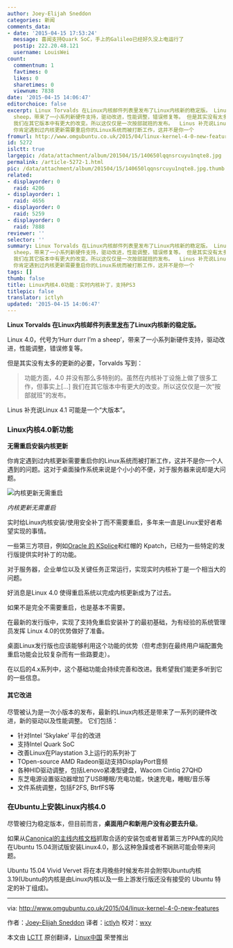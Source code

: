 ```yaml
---
author: Joey-Elijah Sneddon
categories: 新闻
comments_data:
- date: '2015-04-15 17:53:24'
  message: 喜闻支持Quark SoC，手上的Galileo已经好久没上电运行了
  postip: 222.20.48.121
  username: LouisWei
count:
  commentnum: 1
  favtimes: 0
  likes: 0
  sharetimes: 0
  viewnum: 7838
date: '2015-04-15 14:06:47'
editorchoice: false
excerpt: Linux Torvalds 在Linux内核邮件列表里发布了Linux内核新的稳定版。 Linux 4.0，代号为Hurr durr Im a
  sheep，带来了一小系列新硬件支持，驱动改进，性能调整，错误修复等。 但是其实没有太多的更新的必要，Torvalds 写到：  功能方面，4.0 并没有那么多特别的。虽然在内核补丁设施上做了很多工作，但事实上
  我们在其它版本中有更大的改变。所以这仅仅是一次按部就班的发布。  Linus 补充说Linux 4.1 可能是一个大版本。 Linux内核4.0新功能 无需重启安装内核更新
  你肯定遇到过内核更新需要重启你的Linux系统而被打断工作，这并不是你一个
fromurl: http://www.omgubuntu.co.uk/2015/04/linux-kernel-4-0-new-features
id: 5272
islctt: true
largepic: /data/attachment/album/201504/15/140650lqqnsrcuyu1nqte8.jpg
permalink: /article-5272-1.html
pic: /data/attachment/album/201504/15/140650lqqnsrcuyu1nqte8.jpg.thumb.jpg
related:
- displayorder: 0
  raid: 4206
- displayorder: 1
  raid: 4656
- displayorder: 0
  raid: 5259
- displayorder: 0
  raid: 7888
reviewer: ''
selector: ''
summary: Linux Torvalds 在Linux内核邮件列表里发布了Linux内核新的稳定版。 Linux 4.0，代号为Hurr durr Im a
  sheep，带来了一小系列新硬件支持，驱动改进，性能调整，错误修复等。 但是其实没有太多的更新的必要，Torvalds 写到：  功能方面，4.0 并没有那么多特别的。虽然在内核补丁设施上做了很多工作，但事实上
  我们在其它版本中有更大的改变。所以这仅仅是一次按部就班的发布。  Linus 补充说Linux 4.1 可能是一个大版本。 Linux内核4.0新功能 无需重启安装内核更新
  你肯定遇到过内核更新需要重启你的Linux系统而被打断工作，这并不是你一个
tags: []
thumb: false
title: Linux内核4.0功能：实时内核补丁，支持PS3
titlepic: false
translator: ictlyh
updated: '2015-04-15 14:06:47'
---
```


**Linux Torvalds 在Linux内核邮件列表里[发布](http://linux.cn/article-5259-1.html)了Linux内核新的稳定版。**


Linux 4.0，代号为‘Hurr durr I’m a sheep’，带来了一小系列新硬件支持，驱动改进，性能调整，错误修复等。


但是其实没有太多的更新的必要，Torvalds 写到：



> 
> 功能方面，4.0 并没有那么多特别的。虽然在内核补丁设施上做了很多工作，但事实上[...] 我们在其它版本中有更大的改变。所以这仅仅是一次“按部就班”的发布。
> 
> 
> 


Linus 补充说Linux 4.1 可能是一个“大版本”。


### Linux内核4.0新功能


**无需重启安装内核更新**


你肯定遇到过内核更新需要重启你的Linux系统而被打断工作，这并不是你一个人遇到的问题。这对于桌面操作系统来说是个小小的不便，对于服务器来说却是大问题。


![内核更新无需重启](/data/attachment/album/201504/15/140650lqqnsrcuyu1nqte8.jpg)


*内核更新无需重启*


实时给Linux内核安装/使用安全补丁而不需要重启，多年来一直是Linux爱好者希望实现的事情。


一些第三方项目，例如[Oracle 的 KSplice](http://www.omgubuntu.co.uk/2009/10/how-to-install-kernel-updates-without-rebooting)和红帽的 Kpatch，已经为一些特定的发行版提供实时补丁的功能。


对于服务器，企业单位以及关键任务正常运行，实现实时内核补丁是一个相当大的问题。


好消息是Linux 4.0 使得重启系统以完成内核更新成为了过去。


如果不是完全不需要重启，也是基本不需要。


在最新的发行版中，实现了支持免重启安装补丁的最初基础，为有经验的系统管理员发挥 Linux 4.0的优势做好了准备。


桌面Linux发行版也应该能够利用这个功能的优势（但考虑到在最终用户端配置免重启功能会比较复杂而有一些路要走）。


在以后的4.x系列中，这个基础功能会持续完善和改进。我希望我们能更多听到它的一些信息。


#### 其它改进


尽管被认为是一次小版本的发布，最新的Linux内核还是带来了一系列的硬件改进，新的驱动以及性能调整。 它们包括：


* 针对Intel ‘Skylake’ 平台的改进
* 支持Intel Quark SoC
* 改善Linux在Playstation 3上运行的系列补丁
* TOpen-source AMD Radeon驱动支持DisplayPort音频
* 各种HID驱动调整，包括Lenovo紧凑型键盘，Wacom Cintiq 27QHD
* 东芝电源设置驱动器增加了USB睡眠/充电功能，快速充电，睡眠/音乐等
* 文件系统调整，包括F2FS, BtrfFS等


### 在Ubuntu上安装Linux内核4.0


尽管被归为稳定版本，但目前而言，**桌面用户和新用户没有必要去升级**。


如果从[Canonical的主线内核文档](http://kernel.ubuntu.com/%7Ekernel-ppa/mainline/?C=N;O=D)抓取合适的安装包或者冒着第三方PPA库的风险在Ubuntu 15.04测试版安装Linux4.0，那么这种急躁或者不娴熟可能会带来问题。


Ubuntu 15.04 Vivid Vervet 将在本月晚些时候发布并会附带Ubuntu内核 3.19(Ubuntu的内核是由Linux内核以及一些上游发行版还没有接受的 Ubuntu 特定的补丁组成)。




---


via: <http://www.omgubuntu.co.uk/2015/04/linux-kernel-4-0-new-features>


作者：[Joey-Elijah Sneddon](https://plus.google.com/117485690627814051450/?rel=author) 译者：[ictlyh](https://github.com/ictlyh) 校对：[wxy](https://github.com/wxy)


本文由 [LCTT](https://github.com/LCTT/TranslateProject) 原创翻译，[Linux中国](http://linux.cn/) 荣誉推出